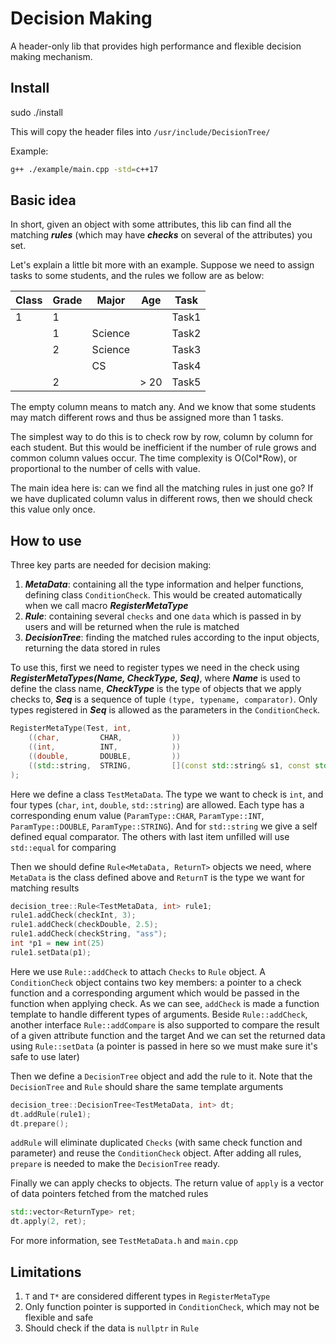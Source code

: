 # Decision Making

A header-only lib that provides high performance and flexible decision making mechanism.

## Install

sudo ./install

This will copy the header files into `/usr/include/DecisionTree/`

Example:

```bash
g++ ./example/main.cpp -std=c++17
```

## Basic idea

In short, given an object with some attributes, this lib can find all the matching ***rules*** (which may have ***checks*** on several of the attributes) you set.

Let's explain a little bit more with an example. Suppose we need to assign tasks to some students, and the rules we follow are as below:

| Class | Grade | Major | Age | Task | 
|-------|-------|-------|-----|------|
| 1     |  1    |       |     | Task1 |
| | 1 | Science | | Task2 |
| | 2 | Science | | Task3 |
|   |   | CS |  | Task4 |
|  | 2 |  | > 20 | Task5 |

The empty column means to match any. And we know that some students may match different rows and thus be assigned more than 1 tasks.

The simplest way to do this is to check row by row, column by column for each student. But this would be inefficient if the number of rule grows and common column values occur. The time complexity is O(Col*Row), or proportional to the number of cells with value.

The main idea here is: can we find all the matching rules in just one go? If we have duplicated column valus in different rows, then we should check this value only once.

## How to use

Three key parts are needed for decision making:

1. ***MetaData***: containing all the type information and helper functions, defining class `ConditionCheck`. This would be created automatically when we call macro ***RegisterMetaType***
2. ***Rule***: containing several `checks` and one `data` which is passed in by users and will be returned when the rule is matched
3. ***DecisionTree***: finding the matched rules according to the input objects, returning the data stored in rules

To use this, first we need to register types we need in the check using ***RegisterMetaTypes(Name, CheckType, Seq)***, where ***Name*** is used to define the class name, ***CheckType*** is the type of objects that we apply checks to, ***Seq*** is a sequence of tuple `(type, typename, comparator)`. Only types registered in ***Seq*** is allowed as the parameters in the `ConditionCheck`.

```c++
RegisterMetaType(Test, int,
    ((char,         CHAR,           ))
    ((int,          INT,            ))
    ((double,       DOUBLE,         ))
    ((std::string,  STRING,         [](const std::string& s1, const std::string& s2) { return s1 == s2; }))
);
```
Here we define a class `TestMetaData`. The type we want to check is `int`, and four types (`char`, `int`, `double`, `std::string`) are allowed. Each type has a corresponding enum value (`ParamType::CHAR`, `ParamType::INT`, `ParamType::DOUBLE`, `ParamType::STRING`). And for `std::string` we give a self defined equal comparator. The others with last item unfilled will use `std::equal` for comparing

Then we should define `Rule<MetaData, ReturnT>` objects we need, where `MetaData` is the class defined above and `ReturnT` is the type we want for matching results

```c++
decision_tree::Rule<TestMetaData, int> rule1;
rule1.addCheck(checkInt, 3);
rule1.addCheck(checkDouble, 2.5);
rule1.addCheck(checkString, "ass");
int *p1 = new int(25)
rule1.setData(p1);
```

Here we use `Rule::addCheck` to attach `Checks` to `Rule` object. A `ConditionCheck` object contains two key members: a pointer to a check function and a corresponding argument which would be passed in the function when applying check. As we can see, `addCheck` is made a function template to handle different types of arguments. 
Beside `Rule::addCheck`, another interface `Rule::addCompare` is also supported to compare the result of a given attribute function and the target 
And we can set the returned data using `Rule::setData` (a pointer is passed in here so we must make sure it's safe to use later)

Then we define a `DecisionTree` object and add the rule to it. Note that the `DecisionTree` and `Rule` should share the same template arguments

```c++
decision_tree::DecisionTree<TestMetaData, int> dt;
dt.addRule(rule1);
dt.prepare();
```

`addRule` will eliminate duplicated `Checks` (with same check function and parameter) and reuse the `ConditionCheck` object. After adding all rules, `prepare` is needed to make the `DecisionTree` ready.

Finally we can apply checks to objects. The return value of `apply` is a vector of data pointers fetched from the matched rules 

```c++
std::vector<ReturnType> ret;
dt.apply(2, ret);
```

For more information, see `TestMetaData.h` and `main.cpp`

## Limitations

1. `T` and `T*` are considered different types in `RegisterMetaType`
2. Only function pointer is supported in `ConditionCheck`, which may not be flexible and safe
3. Should check if the data is `nullptr` in `Rule`
